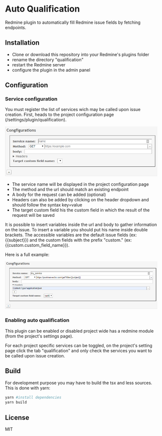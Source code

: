 # Auto Qualification

Redmine plugin to automatically fill Redmine issue fields by fetching endpoints.

## Installation

- Clone or download this repository into your Redmine's plugins folder
- rename the directory "qualification"
- restart the Redmine server
- configure the plugin in the admin panel

## Configuration

### Service configuration

You must register the list of services wich may be called upon issue creation.
First, heads to the project configuration page (/settings/plugin/qualification).

![config example](doc/config_ex1.PNG)

- The service name will be displayed in the project configuration page
- The method and the url should match an existing endpoint
- A body for the request can be added (optional)
- Headers can also be added by clicking on the header dropdown and should follow the syntax key=value
- The target custom field his the custom field in which the result of the request will be saved

It is possible to insert variables inside the url and body to gather information on the issue. To insert a variable you should put his name inside double brackets. The accessible variables are the default issue fields (ex: {{subject}}) and the custom fields with the prefix "custom." (ex: {{custom.custom_field_name}}).

Here is a full example:

![config example 2](doc/config_ex2.PNG)

### Enabling auto qualification

This plugin can be enabled or disabled project wide has a redmine module (from the project's settings page).

For each project specific services can be toggled, on the project's setting page click the tab "qualification" and only check the services you want to be called upon issue creation.

## Build

For development purpose you may have to build the tsx and less sources.
This is done with yarn:

```bash
yarn #install dependencies
yarn build
```

## License

MIT
